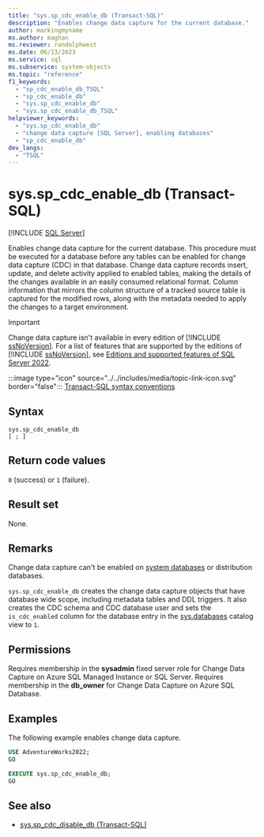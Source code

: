 ```yaml
---
title: "sys.sp_cdc_enable_db (Transact-SQL)"
description: "Enables change data capture for the current database."
author: markingmyname
ms.author: maghan
ms.reviewer: randolphwest
ms.date: 06/13/2023
ms.service: sql
ms.subservice: system-objects
ms.topic: "reference"
f1_keywords:
  - "sp_cdc_enable_db_TSQL"
  - "sp_cdc_enable_db"
  - "sys.sp_cdc_enable_db"
  - "sys.sp_cdc_enable_db_TSQL"
helpviewer_keywords:
  - "sys.sp_cdc_enable_db"
  - "change data capture [SQL Server], enabling databases"
  - "sp_cdc_enable_db"
dev_langs:
  - "TSQL"
---
```

# sys.sp_cdc_enable_db (Transact-SQL)

[!INCLUDE [SQL Server](../../includes/applies-to-version/sqlserver.md)]

Enables change data capture for the current database. This procedure must be executed for a database before any tables can be enabled for change data capture (CDC) in that database. Change data capture records insert, update, and delete activity applied to enabled tables, making the details of the changes available in an easily consumed relational format. Column information that mirrors the column structure of a tracked source table is captured for the modified rows, along with the metadata needed to apply the changes to a target environment.

> [!IMPORTANT]  
> Change data capture isn't available in every edition of [!INCLUDE [ssNoVersion](../../includes/ssnoversion-md.md)]. For a list of features that are supported by the editions of [!INCLUDE [ssNoVersion](../../includes/ssnoversion-md.md)], see [Editions and supported features of SQL Server 2022](../../sql-server/editions-and-components-of-sql-server-2022.md).

:::image type="icon" source="../../includes/media/topic-link-icon.svg" border="false"::: [Transact-SQL syntax conventions](../../t-sql/language-elements/transact-sql-syntax-conventions-transact-sql.md)

## Syntax

```syntaxsql
sys.sp_cdc_enable_db
[ ; ]
```

## Return code values

`0` (success) or `1` (failure).

## Result set

None.

## Remarks

Change data capture can't be enabled on [system databases](../databases/system-databases.md) or distribution databases.

`sys.sp_cdc_enable_db` creates the change data capture objects that have database wide scope, including metadata tables and DDL triggers. It also creates the CDC schema and CDC database user and sets the `is_cdc_enabled` column for the database entry in the [sys.databases](../system-catalog-views/sys-databases-transact-sql.md) catalog view to `1`.

## Permissions

Requires membership in the **sysadmin** fixed server role for Change Data Capture on Azure SQL Managed Instance or SQL Server. Requires membership in the **db_owner** for Change Data Capture on Azure SQL Database.

## Examples

The following example enables change data capture.

```sql
USE AdventureWorks2022;
GO

EXECUTE sys.sp_cdc_enable_db;
GO
```

## See also

- [sys.sp_cdc_disable_db (Transact-SQL)](sys-sp-cdc-disable-db-transact-sql.md)
